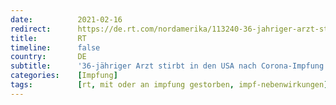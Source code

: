 ```yaml
---
date:          2021-02-16
redirect:      https://de.rt.com/nordamerika/113240-36-jahriger-arzt-stirbt-in/
title:         RT
timeline:      false
country:       DE
subtitle:      '36-jähriger Arzt stirbt in den USA nach Corona-Impfung: Autopsie soll Todesursache klären'
categories:    [Impfung]
tags:          [rt, mit oder an impfung gestorben, impf-nebenwirkungen]
---
```

